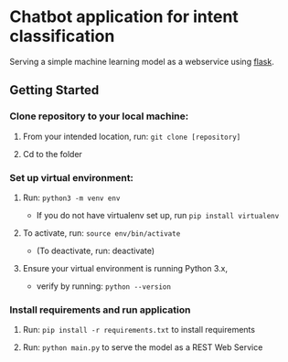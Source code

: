 # Chatbot application for intent classification

Serving a simple machine learning model as a webservice using [flask](http://flask.pocoo.org/).

## Getting Started

### Clone repository to your local machine:

1. From your intended location, run: ```git clone [repository]```

2. Cd to the folder

###  Set up virtual environment:

1. Run: ```python3 -m venv env```
    - If you do not have virtualenv set up, run  ```pip install virtualenv ```

2. To activate, run: ```source env/bin/activate```
    - (To deactivate, run: deactivate)

3. Ensure your virtual environment is running Python 3.x,
    - verify by running: ```python --version```

### Install requirements and run application

1. Run: ```pip install -r requirements.txt``` to install requirements

2. Run: ```python main.py``` to serve the model as a REST Web Service
